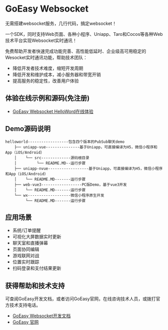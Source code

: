 # GoEasy Websocket

无需搭建websocket服务，几行代码，搞定websocket！

一个SDK，同时支持Web页面、各种小程序、Uniapp、Taro和Cocos等各种Web技术平台实现Websocket实时通讯！

免费帮助开发者快速完成功能完善、高性能低延时、企业级高可用稳定的Wesocket实时通讯功能，帮助技术团队：
* 降低开发者技术难度，缩短开发周期
* 降低开发和维护成本，减小服务器和带宽开销
* 提高服务的稳定性，改善用户体验


## 体验在线示例和源码(免注册)
* [GoEasy Websocket HelloWord在线体验](https://www.goeasy.io/cn/demos/demos.html#helloworld)


## Demo源码说明

````
helloworld------------------包含四个版本的PubSub聊天demo
    ├── uniapp-vue---------------基于Uniapp，可直接编译为H5，微信小程序和App（iOS/Android）
    │    └── src-------------源码根目录  
    │         └── README.MD--运行步骤
    ├── uniapp-nvue------------------基于Uniapp，可直接编译为H5，微信小程序和App（iOS/Android）
    │    └── README.MD-------运行步骤
    ├── web-vue3------------------PC版Demo，基于vue3开发   
    │    └── README.MD-------运行步骤
    └── wx-------------------微信小程序原生开发
         └── README.MD-------运行步骤
````

## 应用场景
* 系统/订单提醒
* 可视化大屏数据实时更新
* 聊天室和直播弹幕
* 页面协同编辑
* 游戏联网对战
* 位置实时跟踪
* 扫码登录和支付结果更新

## 获得帮助和技术支持
可查阅GoEasy开发文档，或者访问GoEasy官网，在线咨询技术人员，或拨打官方技术支持电话。
* [GoEasy Websocket开发文档](https://docs.goeasy.io/2.x/pubsub)
* [GoEasy 官网](https://www.goeasy.io)


